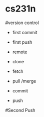# cs231n

#version control
* first commit
* first push


* remote
* clone
* fetch
* pull /merge
* commit
* push

#Second Push